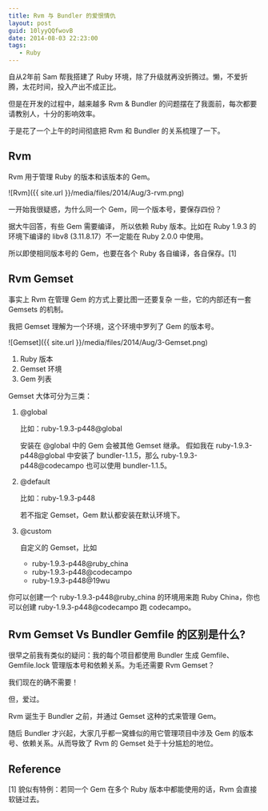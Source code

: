 ```yaml
---
title: Rvm 与 Bundler 的爱恨情仇
layout: post
guid: 10lyyQQfwovB
date: 2014-08-03 22:23:00
tags:
   - Ruby
---
```



自从2年前 Sam 帮我搭建了 Ruby 环境，除了升级就再没折腾过。懒，不爱折腾，太花时间，投入产出不成正比。

但是在开发的过程中，越来越多 Rvm & Bundler 的问题摆在了我面前，每次都要请教别人，十分的影响效率。

于是花了一个上午的时间彻底把 Rvm 和 Bundler 的关系梳理了一下。

## Rvm

Rvm 用于管理 Ruby 的版本和该版本的 Gem。

![Rvm]({{ site.url }}/media/files/2014/Aug/3-rvm.png)

一开始我很疑惑，为什么同一个 Gem，同一个版本号，要保存四份？

据大牛回答，有些 Gem 需要编译， 所以依赖 Ruby 版本。比如在 Ruby 1.9.3 的环境下编译的 libv8 (3.11.8.17）不一定能在 Ruby 2.0.0 中使用。

所以即使相同版本号的 Gem，也要在各个 Ruby 各自编译，各自保存。[1]


## Rvm Gemset

事实上 Rvm 在管理 Gem 的方式上要比图一还要复杂 一些，它的内部还有一套 Gemsets 的机制。

我把 Gemset 理解为一个环境，这个环境中罗列了 Gem 的版本号。

![Gemset]({{ site.url }}/media/files/2014/Aug/3-Gemset.png)

1. Ruby 版本
2. Gemset 环境
3. Gem 列表


Gemset 大体可分为三类：

1. @global
    
    比如：ruby-1.9.3-p448@global

    安装在 @global 中的 Gem 会被其他 Gemset 继承。 假如我在 ruby-1.9.3-p448@global 中安装了 bundler-1.1.5，那么 ruby-1.9.3-p448@codecampo 也可以使用 bundler-1.1.5。

2. @default

    比如：ruby-1.9.3-p448
    
    若不指定 Gemset，Gem 默认都安装在默认环境下。
    
3. @custom

    自定义的 Gemset，比如 
    * ruby-1.9.3-p448@ruby_china
    * ruby-1.9.3-p448@codecampo
    * ruby-1.9.3-p448@19wu


你可以创建一个 ruby-1.9.3-p448@ruby_china 的环境用来跑 Ruby China，你也可以创建 ruby-1.9.3-p448@codecampo 跑 codecampo。


## Rvm Gemset Vs Bundler Gemfile 的区别是什么?

很早之前我有类似的疑问：我的每个项目都使用 Bundler 生成 Gemfile、Gemfile.lock 管理版本号和依赖关系。为毛还需要 Rvm Gemset？

我们现在的确不需要！

但，爱过。

Rvm 诞生于 Bundler 之前，并通过 Gemset 这种的式来管理 Gem。

随后 Bundler  才兴起，大家几乎都一窝蜂似的用它管理项目中涉及 Gem 的版本号、依赖关系。从而导致了 Rvm 的 Gemset 处于十分尴尬的地位。


## Reference

[1] 貌似有特例：若同一个 Gem 在多个 Ruby 版本中都能使用的话，Rvm 会直接软链过去。

